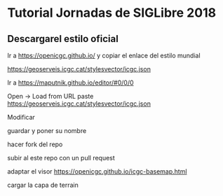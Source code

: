 # Tutorial Jornadas de SIGLibre 2018

## Descargarel estilo oficial

Ir a https://openicgc.github.io/ y copiar el enlace del estilo mundial 

https://geoserveis.icgc.cat/stylesvector/icgc.json


Ir a  https://maputnik.github.io/editor/#0/0/0


Open -> Load from URL paste https://geoserveis.icgc.cat/stylesvector/icgc.json

Modificar 

guardar y poner su nombre

hacer fork del repo 

subir al este repo con un pull request

adaptar el visor https://openicgc.github.io/icgc-basemap.html

cargar la capa de terrain

